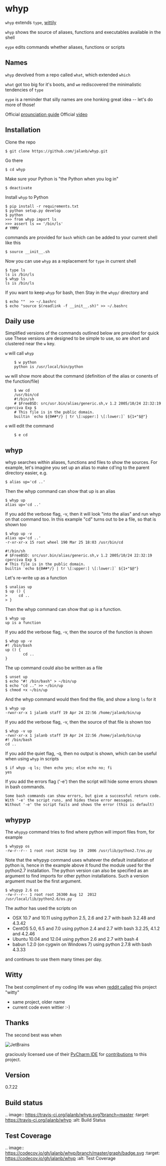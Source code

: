 whyp
====

`whyp` extends `type`, [wittily](https://www.reddit.com/r/commandline/comments/2kq8oa/the_most_productive_function_i_have_written/clo0gh2/)

`whyp` shows the source of aliases, functions and executables available in the shell

`eype` edits commands whether aliases, functions or scripts

Names
-----

`whyp` devolved from a repo called `what`, which extended `which`

`what` got too big for it's boots, and `we` rediscovered the minimalistic tendencies of `type`

`eype` is a reminder that silly names are one honking great idea -- let's do more of those!

Official [prounciation guide](https://www.youtube.com/watch?v=tXo0o3dg4vQ)
Official [video](https://www.youtube.com/watch?v=RidtrSCogg0)

Installation
------------

Clone the repo

    $ git clone https://github.com/jalanb/whyp.git

Go there

    $ cd whyp

Make sure your Python is "the Python when you log in"

    $ deactivate 

Install `whyp` to Python

    $ pip install -r requirements.txt
    $ python setup.py develop
    $ python
    >>> from whyp import ls
    >>> assert ls == '/bin/ls'
    # YMMV

commands are provided for `bash`
    which can be added to your current shell like this

    $ source __init__.sh

Now you can use `whyp` as a replacement for `type` in current shell

    $ type ls
    ls is /bin/ls
    $ whyp ls
    ls is /bin/ls


If you want to keep `whyp` for bash, then
    Stay in the `whyp/` directory and

    $ echo ""  >> ~/.bashrc
    $ echo "source $(readlink -f __init__.sh)" >> ~/.bashrc

Daily use
---------

Simplified versions of the commands outlined below are provided for quick use
 These versions are designed to be simple to use, so are short and clustered near the `w` key.

`w` will call `whyp`
```shell
    $ w python
    python is /usr/local/bin/python
```

`ww` will show more about the command (definition of the alias or conents of the function/file)
```shell
    $ ww cd
    /usr/bin/cd
    #!/bin/sh
    # $FreeBSD: src/usr.bin/alias/generic.sh,v 1.2 2005/10/24 22:32:19 cperciva Exp $
    # This file is in the public domain.
    builtin `echo ${0##*/} | tr \[:upper:] \[:lower:]` ${1+"$@"}

```

`e` will edit the command
```shell
    $ e cd
```

whyp
----

whyp searches within aliases, functions and files to show the sources. For example, let's imagine you set up an alias to make cd'ing to the parent directory easier, e.g.

    $ alias up='cd ..'

Then the whyp command can show that up is an alias

    $ whyp up
    alias up='cd ..'

If you add the verbose flag, -v, then it will look "into the alias" and run whyp on that command too. In this example "cd" turns out to be a file, so that is shown too

    $ whyp up -v
    alias up='cd ..'
    -r-xr-xr-x 15 root wheel 190 Mar 25 18:03 /usr/bin/cd

    #!/bin/sh
    # $FreeBSD: src/usr.bin/alias/generic.sh,v 1.2 2005/10/24 22:32:19 cperciva Exp $
    # This file is in the public domain.
    builtin `echo ${0##*/} | tr \[:upper:] \[:lower:]` ${1+"$@"}

Let's re-write up as a function

    $ unalias up
    $ up () {
    >     cd ..
    > }

Then the whyp command can show that up is a function.

    $ whyp up
    up is a function

If you add the verbose flag, -v, then the source of the function is shown

    $ whyp up -v
    #! /bin/bash
    up () {
            cd ..
    }

The up command could also be written as a file

    $ unset up
    $ echo "#! /bin/bash" > ~/bin/up
    $ echo "cd .." >> ~/bin/up
    $ chmod +x ~/bin/up

And the whyp command would then find the file, and show a long `ls` for it

    $ whyp up
    -rwxr-xr-x 1 jalanb staff 19 Apr 24 22:56 /home/jalanb/bin/up

If you add the verbose flag, -v, then the source of that file is shown too

    $ whyp -v up
    -rwxr-xr-x 1 jalanb staff 19 Apr 24 22:56 /home/jalanb/bin/up
    #! /bin/bash
    cd ..

If you add the quiet flag, -q, then no output is shown, which can be useful when using `whyp` in scripts

    $ if whyp -q ls; then echo yes; else echo no; fi
    yes

If you add the errors flag ('-e') then the script will hide some errors shown in bash commands.

    Some bash commands can show errors, but give a successful return code.
    With '-e' the script runs, and hides these error messages.
    Without '-e' the script fails and shows the error (this is default)

whypyp
----

The `whypyp` command tries to find where python will import files from, for example

    $ whypyp os
    -rw-r--r-- 1 root root 24258 Sep 19  2006 /usr/lib/python2.7/os.py

Note that the whypyp command uses whatever the default installation of python is, hence in the example above it found the module used for the python2.7 installation. The python version can also be specified as an argument to find imports for other python installations. Such a version argument must be the first argument.

    $ whypyp 2.6 os
    -rw-r--r-- 1 root root 26300 Aug 12  2012 /usr/local/lib/python2.6/os.py


The author has used the scripts on
* OSX 10.7 and 10.11 using python 2.5, 2.6 and 2.7 with bash 3.2.48 and 4.3.42
* CentOS 5.0, 6.5 and 7.0 using python 2.4 and 2.7 with bash 3.2.25, 4.1.2 and 4.2.46
* Ubuntu 10.04 and 12.04 using python 2.6 and 2.7 with bash 4
* babun 1.2.0 (on cygwin on Windows 7) using python 2.7.8 with bash 4.3.33

and continues to use them many times per day. 

Witty
-----

The best compliment of my coding life was when [reddit called](https://www.reddit.com/r/commandline/comments/2kq8oa/the_most_productive_function_i_have_written/clo0gh2/) this project "witty"
 * same project, older name
 * current code even wittier :-)

Thanks
------

The second best was when 

![JetBrains](images/jet_brains.png)

graciously licensed use of their [PyCharm IDE](https://www.jetbrains.com/pycharm/) for [contributions](CONTRIBUTIONS.md) to this project.

Version
-------

0.7.22

Build status
------------

.. image:: https://travis-ci.org/jalanb/whyp.svg?branch=master
   :target: https://travis-ci.org/jalanb/whyp
   :alt: Build Status

Test Coverage
-------------

.. image:: https://codecov.io/gh/jalanb/whyp/branch/master/graph/badge.svg
   :target: https://codecov.io/gh/jalanb/whyp
   :alt: Test Coverage
